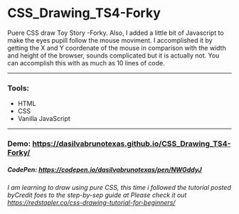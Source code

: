 # CSS_Drawing_TS4-Forky

Puere CSS draw Toy Story -Forky. Also, I added a little bit of Javascript to make the eyes pupill follow the mouse moviment. I accomplished it by getting the X and Y coordenate of the mouse in comparison with the width and height of the browser, sounds complicated but it is actually not. You can accomplish this with as much as 10 lines of code. 

---

### Tools:
  - HTML
  - CSS
  - Vanilla JavaScript

---

### Demo: https://dasilvabrunotexas.github.io/CSS_Drawing_TS4-Forky/

##### CodePen: https://codepen.io/dasilvabrunotexas/pen/NWGddyJ


###### I am learning to draw using pure CSS, this time i followed the tutorial posted byCredit foes to the step-by-sep guide at Please check it out https://redstapler.co/css-drawing-tutorial-for-beginners/

